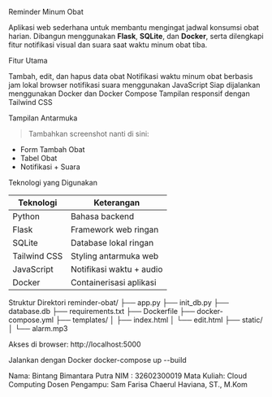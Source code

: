 Reminder Minum Obat

Aplikasi web sederhana untuk membantu mengingat jadwal konsumsi obat harian. Dibangun menggunakan **Flask**, **SQLite**, dan **Docker**, serta dilengkapi fitur notifikasi visual dan suara saat waktu minum obat tiba.

 Fitur Utama

 Tambah, edit, dan hapus data obat
 Notifikasi waktu minum obat berbasis jam lokal browser
 notifikasi suara menggunakan JavaScript
 Siap dijalankan menggunakan Docker dan Docker Compose Tampilan responsif dengan Tailwind CSS

Tampilan Antarmuka

> Tambahkan screenshot nanti di sini:
- Form Tambah Obat
- Tabel Obat
- Notifikasi + Suara

 Teknologi yang Digunakan

| Teknologi     | Keterangan                         |
|---------------|-------------------------------------|
| Python        | Bahasa backend                     |
| Flask         | Framework web ringan               |
| SQLite        | Database lokal ringan              |
| Tailwind CSS  | Styling antarmuka web              |
| JavaScript    | Notifikasi waktu + audio           |
| Docker        | Containerisasi aplikasi            |


 Struktur Direktori
reminder-obat/
├── app.py
├── init_db.py
├── database.db
├── requirements.txt
├── Dockerfile
├── docker-compose.yml
├── templates/
│ ├── index.html
│ └── edit.html
├── static/
│ └── alarm.mp3

Akses di browser:
http://localhost:5000

Jalankan dengan Docker
docker-compose up --build

Nama: Bintang Bimantara Putra
NIM : 32602300019
Mata Kuliah: Cloud Computing
Dosen Pengampu: Sam Farisa Chaerul Haviana, ST., M.Kom



